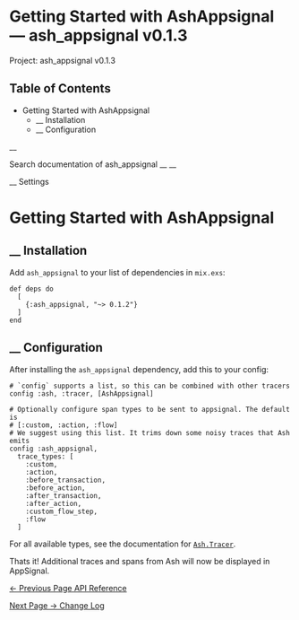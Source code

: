 # Getting Started with AshAppsignal — ash_appsignal v0.1.3

Project: ash_appsignal v0.1.3

## Table of Contents

- Getting Started with AshAppsignal
  - __ Installation
  - __ Configuration

__

Search documentation of ash_appsignal __ __

__ Settings

#  Getting Started with AshAppsignal

##  __ Installation

Add `ash_appsignal` to your list of dependencies in `mix.exs`:
    
    
    def deps do
      [
        {:ash_appsignal, "~> 0.1.2"}
      ]
    end

##  __ Configuration

After installing the `ash_appsignal` dependency, add this to your config:
    
    
    # `config` supports a list, so this can be combined with other tracers
    config :ash, :tracer, [AshAppsignal]
    
    # Optionally configure span types to be sent to appsignal. The default is
    # [:custom, :action, :flow]
    # We suggest using this list. It trims down some noisy traces that Ash emits
    config :ash_appsignal,
      trace_types: [
        :custom,
        :action,
        :before_transaction,
        :before_action,
        :after_transaction,
        :after_action,
        :custom_flow_step,
        :flow
      ]

For all available types, see the documentation for [`Ash.Tracer`](3.0.2/Ash.Tracer.html).

Thats it! Additional traces and spans from Ash will now be displayed in AppSignal.

[ ← Previous Page  API Reference  ](external_link)

[ Next Page →  Change Log  ](external_link)
